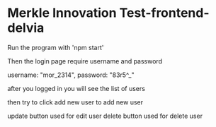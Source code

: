 # Merkle Innovation Test-frontend-delvia


Run the program with 'npm start'

Then the login page require username and password

username: "mor_2314",
password: "83r5^_"

after you logged in you will see the list of users

then try to click add new user to add new user

update button used for edit user
delete button used for delete user
